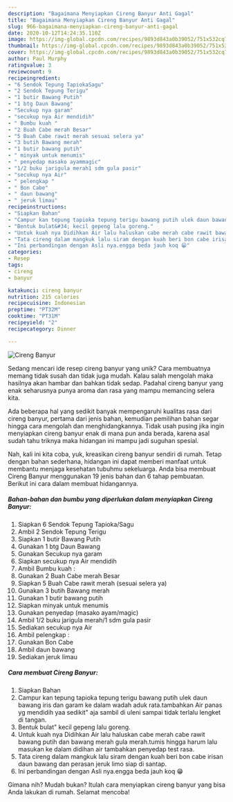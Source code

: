 ```yaml
---
description: "Bagaimana Menyiapkan Cireng Banyur Anti Gagal"
title: "Bagaimana Menyiapkan Cireng Banyur Anti Gagal"
slug: 966-bagaimana-menyiapkan-cireng-banyur-anti-gagal
date: 2020-10-12T14:24:35.110Z
image: https://img-global.cpcdn.com/recipes/9893d843a0b39052/751x532cq70/cireng-banyur-foto-resep-utama.jpg
thumbnail: https://img-global.cpcdn.com/recipes/9893d843a0b39052/751x532cq70/cireng-banyur-foto-resep-utama.jpg
cover: https://img-global.cpcdn.com/recipes/9893d843a0b39052/751x532cq70/cireng-banyur-foto-resep-utama.jpg
author: Paul Murphy
ratingvalue: 3
reviewcount: 9
recipeingredient:
- "6 Sendok Tepung TapiokaSagu"
- "2 Sendok Tepung Terigu"
- "1 butir Bawang Putih"
- "1 btg Daun Bawang"
- "Secukup nya garam"
- "secukup nya Air mendidih"
- " Bumbu kuah "
- "2 Buah Cabe merah Besar"
- "5 Buah Cabe rawit merah sesuai selera ya"
- "3 butih Bawang merah"
- "1 butir bawang putih"
- " minyak untuk menumis"
- " penyedap masako ayammagic"
- "1/2 buku jarigula merah1 sdm gula pasir"
- "secukup nya Air"
- " pelengkap "
- " Bon Cabe"
- " daun bawang"
- " jeruk limau"
recipeinstructions:
- "Siapkan Bahan"
- "Campur kan tepung tapioka tepung terigu bawang putih ulek daun bawang iris dan garam ke dalam wadah aduk rata.tambahkan Air panas yg mendidih yaa sedikit&#34; aja sambil di uleni sampai tidak terlalu lengket di tangan."
- "Bentuk bulat&#34; kecil gepeng lalu goreng."
- "Untuk kuah nya Didihkan Air lalu haluskan cabe merah cabe rawit bawang putih dan bawang merah gula merah.tumis hingga harum lalu masukan ke dalam didihan air tambahkan penyedap test rasa."
- "Tata cireng dalam mangkuk lalu siram dengan kuah beri bon cabe irisan daun bawang dan perasan jeruk limo siap di santap."
- "Ini perbandingan dengan Asli nya.engga beda jauh koq 😁"
categories:
- Resep
tags:
- cireng
- banyur

katakunci: cireng banyur 
nutrition: 215 calories
recipecuisine: Indonesian
preptime: "PT32M"
cooktime: "PT31M"
recipeyield: "2"
recipecategory: Dinner

---
```



![Cireng Banyur](https://img-global.cpcdn.com/recipes/9893d843a0b39052/751x532cq70/cireng-banyur-foto-resep-utama.jpg)

Sedang mencari ide resep cireng banyur yang unik? Cara membuatnya memang tidak susah dan tidak juga mudah. Kalau salah mengolah maka hasilnya akan hambar dan bahkan tidak sedap. Padahal cireng banyur yang enak seharusnya punya aroma dan rasa yang mampu memancing selera kita.



Ada beberapa hal yang sedikit banyak mempengaruhi kualitas rasa dari cireng banyur, pertama dari jenis bahan, kemudian pemilihan bahan segar hingga cara mengolah dan menghidangkannya. Tidak usah pusing jika ingin menyiapkan cireng banyur enak di mana pun anda berada, karena asal sudah tahu triknya maka hidangan ini mampu jadi suguhan spesial.


Nah, kali ini kita coba, yuk, kreasikan cireng banyur sendiri di rumah. Tetap dengan bahan sederhana, hidangan ini dapat memberi manfaat untuk membantu menjaga kesehatan tubuhmu sekeluarga. Anda bisa membuat Cireng Banyur menggunakan 19 jenis bahan dan 6 tahap pembuatan. Berikut ini cara dalam membuat hidangannya.

<!--inarticleads1-->

##### Bahan-bahan dan bumbu yang diperlukan dalam menyiapkan Cireng Banyur:

1. Siapkan 6 Sendok Tepung Tapioka/Sagu
1. Ambil 2 Sendok Tepung Terigu
1. Siapkan 1 butir Bawang Putih
1. Gunakan 1 btg Daun Bawang
1. Gunakan Secukup nya garam
1. Siapkan secukup nya Air mendidih
1. Ambil  Bumbu kuah :
1. Gunakan 2 Buah Cabe merah Besar
1. Siapkan 5 Buah Cabe rawit merah (sesuai selera ya)
1. Gunakan 3 butih Bawang merah
1. Gunakan 1 butir bawang putih
1. Siapkan  minyak untuk menumis
1. Gunakan  penyedap (masako ayam/magic)
1. Ambil 1/2 buku jarigula merah/1 sdm gula pasir
1. Sediakan secukup nya Air
1. Ambil  pelengkap :
1. Gunakan  Bon Cabe
1. Ambil  daun bawang
1. Sediakan  jeruk limau




<!--inarticleads2-->

##### Cara membuat Cireng Banyur:

1. Siapkan Bahan
1. Campur kan tepung tapioka tepung terigu bawang putih ulek daun bawang iris dan garam ke dalam wadah aduk rata.tambahkan Air panas yg mendidih yaa sedikit&#34; aja sambil di uleni sampai tidak terlalu lengket di tangan.
1. Bentuk bulat&#34; kecil gepeng lalu goreng.
1. Untuk kuah nya Didihkan Air lalu haluskan cabe merah cabe rawit bawang putih dan bawang merah gula merah.tumis hingga harum lalu masukan ke dalam didihan air tambahkan penyedap test rasa.
1. Tata cireng dalam mangkuk lalu siram dengan kuah beri bon cabe irisan daun bawang dan perasan jeruk limo siap di santap.
1. Ini perbandingan dengan Asli nya.engga beda jauh koq 😁




Gimana nih? Mudah bukan? Itulah cara menyiapkan cireng banyur yang bisa Anda lakukan di rumah. Selamat mencoba!
